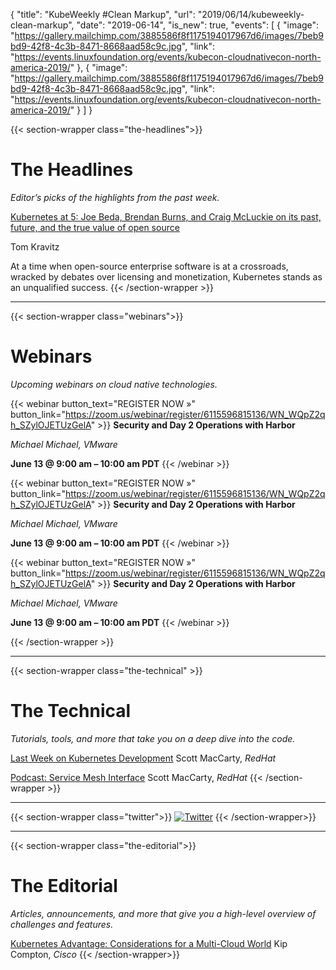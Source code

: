 {
  "title": "KubeWeekly #Clean Markup",
  "url": "2019/06/14/kubeweekly-clean-markup",
  "date": "2019-06-14",
  "is_new": true,
  "events": [
    {
      "image": "https://gallery.mailchimp.com/3885586f8f1175194017967d6/images/7beb9bd9-42f8-4c3b-8471-8668aad58c9c.jpg",
      "link": "https://events.linuxfoundation.org/events/kubecon-cloudnativecon-north-america-2019/"
    },
    {
      "image": "https://gallery.mailchimp.com/3885586f8f1175194017967d6/images/7beb9bd9-42f8-4c3b-8471-8668aad58c9c.jpg",
      "link": "https://events.linuxfoundation.org/events/kubecon-cloudnativecon-north-america-2019/"
    }
  ]
}

{{< section-wrapper class="the-headlines">}}
# The Headlines

*Editor’s picks of the highlights from the past week.*

[Kubernetes at 5: Joe Beda, Brendan Burns, and Craig McLuckie on its past, future, and the true value of open source](https://www.geekwire.com/2019/kubernetes-5-joe-beda-brendan-burns-craig-mcluckie-past-future-true-value-open-source/)

Tom Kravitz

At a time when open-source enterprise software is at a crossroads, wracked by debates over licensing and monetization, Kubernetes stands as an unqualified success.
{{< /section-wrapper >}}

---

{{< section-wrapper class="webinars">}}
# Webinars

*Upcoming webinars on cloud native technologies.*

{{< webinar
  button_text="REGISTER NOW »"
  button_link="https://zoom.us/webinar/register/6115596815136/WN_WQpZ2qh_SZylOJETUzGelA" >}}
  **Security and Day 2 Operations with Harbor**

  *Michael Michael, VMware*

  **June 13 @ 9:00 am – 10:00 am PDT**
{{< /webinar >}}

{{< webinar
  button_text="REGISTER NOW »"
  button_link="https://zoom.us/webinar/register/6115596815136/WN_WQpZ2qh_SZylOJETUzGelA" >}}
  **Security and Day 2 Operations with Harbor**

  *Michael Michael, VMware*

  **June 13 @ 9:00 am – 10:00 am PDT**
{{< /webinar >}}

{{< webinar
  button_text="REGISTER NOW »"
  button_link="https://zoom.us/webinar/register/6115596815136/WN_WQpZ2qh_SZylOJETUzGelA" >}}
  **Security and Day 2 Operations with Harbor**

  *Michael Michael, VMware*

  **June 13 @ 9:00 am – 10:00 am PDT**
{{< /webinar >}}

{{< /section-wrapper >}}

---

{{< section-wrapper class="the-technical" >}}
# The Technical

*Tutorials, tools, and more that take you on a deep dive into the code.*

[Last Week on Kubernetes Development](http://lwkd.info/2019/20190610)
Scott MacCarty, *RedHat*

[Podcast: Service Mesh Interface](https://softwareengineeringdaily.com/2019/06/06/service-mesh-interface-with-lachlan-evenson/)
Scott MacCarty, *RedHat*
{{< /section-wrapper >}}

---

{{< section-wrapper class="twitter">}}
  [![Twitter](https://gallery.mailchimp.com/3885586f8f1175194017967d6/images/8e6f50b7-9113-40d9-8336-0bc56f683941.png)](https://twitter.com/kubernetesio/status/1105680637762158592)
{{< /section-wrapper>}}

---
{{< section-wrapper class="the-editorial">}}
# The Editorial

*Articles, announcements, and more that give you a high-level overview of challenges and features.*

[Kubernetes Advantage: Considerations for a Multi-Cloud World](https://www.informationweek.com/kubernetes-advantage-considerations-for-a-multi-cloud-world/a/d-id/1334879)
Kip Compton, *Cisco*
{{< /section-wrapper>}}